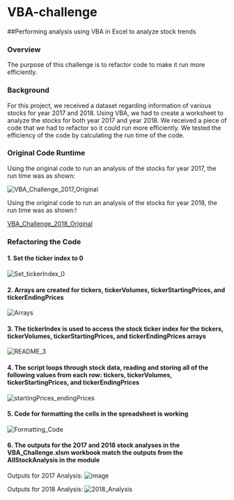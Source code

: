 # VBA-challenge

##Performing analysis using VBA in Excel to analyze stock trends

### Overview
The purpose of this challenge is to refactor code to make it run more efficiently. 

### Background
For this project, we received a dataset regarding information of various stocks for year 2017 and 2018. Using VBA, we had to create a worksheet to analyze the stocks for both year 2017 and year 2018. We received a piece of code that we had to refactor so it could run more efficiently. We tested the efficiency of the code by calculating the run time of the code.

### Original Code Runtime

Using the original code to run an analysis of the stocks for year 2017, the run time was as shown:

![VBA_Challenge_2017_Original](https://user-images.githubusercontent.com/90978520/135771546-5462e5a5-5fbd-4fe2-a554-6e4e6522ae52.png)


Using the original code to run an analysis of the stocks for year 2018, the run time was as shown:!

[VBA_Challenge_2018_Original](https://user-images.githubusercontent.com/90978520/135771554-a5c291a4-9571-4f83-af7b-135ce6b5c9fa.png)

### Refactoring the Code

#### 1. Set the ticker index to 0
   
   ![Set_tickerIndex_0](https://user-images.githubusercontent.com/90978520/135772489-588ebf0d-f751-4e68-8a42-eaa88cc8110a.png)


#### 2. Arrays are created for tickers, tickerVolumes, tickerStartingPrices, and tickerEndingPrices 

  ![Arrays](https://user-images.githubusercontent.com/90978520/135772511-8b3d1bcc-662e-4a8e-a3dd-58fa79008d37.png)
  
#### 3. The tickerIndex is used to access the stock ticker index for the tickers, tickerVolumes, tickerStartingPrices, and tickerEndingPrices arrays

  ![README_3](https://user-images.githubusercontent.com/90978520/135772656-86de7ab8-1dc3-484a-887c-2849b3ba98c4.png)

#### 4. The script loops through stock data, reading and storing all of the following values from each row: tickers, tickerVolumes, tickerStartingPrices, and tickerEndingPrices

  ![startingPrices_endingPrices](https://user-images.githubusercontent.com/90978520/135772730-7512c96f-2213-4ff2-8e2a-4e4ea86bc6fe.png)

#### 5. Code for formatting the cells in the spreadsheet is working

  ![Formatting_Code](https://user-images.githubusercontent.com/90978520/135772764-aa2c11c5-2460-4f4d-b892-b337ded06dbb.png)

#### 6. The outputs for the 2017 and 2018 stock analyses in the VBA_Challenge.xlsm workbook match the outputs from the AllStockAnalysis in the module

  Outputs for 2017 Analysis:
  ![image](https://user-images.githubusercontent.com/90978520/135772805-b5752a5d-6f83-406b-b6f2-b978a604cf4d.png)
  
  Outputs for 2018 Analysis:
  ![2018_Analysis](https://user-images.githubusercontent.com/90978520/135772818-0ed9a9af-a279-4319-be90-b3bc360a9f78.png)


  
